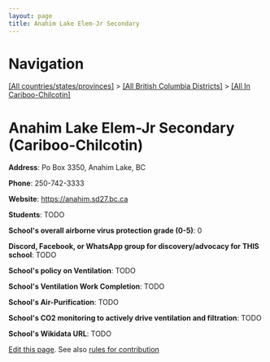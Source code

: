 ```yaml
---
layout: page
title: Anahim Lake Elem-Jr Secondary
---
```

# Navigation

[[All countries/states/provinces]](../../..) > [[All British Columbia Districts]](../..) > [[All In Cariboo-Chilcotin]](..)

# Anahim Lake Elem-Jr Secondary (Cariboo-Chilcotin)

**Address**: Po Box 3350, Anahim Lake, BC

**Phone**: 250-742-3333

**Website**: <https://anahim.sd27.bc.ca>

**Students**: TODO

**School's overall airborne virus protection grade (0-5)**: 0

**Discord, Facebook, or WhatsApp group for discovery/advocacy for THIS school**: TODO

**School's policy on Ventilation**: TODO

**School's Ventilation Work Completion**: TODO

**School's Air-Purification**: TODO

**School's CO2 monitoring to actively drive ventilation and filtration**: TODO

**School's Wikidata URL**: TODO


[Edit this page](https://github.com/ventilate-schools/BC/edit/main/./Cariboo-Chilcotin/Anahim_Lake_Elem-Jr_Secondary.md). See also [rules for contribution](../../../contribution-rules/)